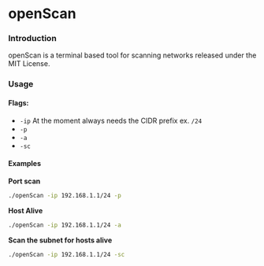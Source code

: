 # openScan

### Introduction

openScan is a terminal based tool for scanning networks released under the MIT License. 

### Usage

#### Flags:
- `-ip` At the moment always needs the CIDR prefix ex. `/24`
- `-p`
- `-a`
- `-sc`

#### Examples

**Port scan**
```bash
./openScan -ip 192.168.1.1/24 -p
```

**Host Alive**
```bash
./openScan -ip 192.168.1.1/24 -a
```

**Scan the subnet for hosts alive**
```bash
./openScan -ip 192.168.1.1/24 -sc
```

<!-- ## License
The MIT License (MIT) - see [`LICENSE.md`](https://github.com/drumer2142/openScan/LICENSE.md) for more details -->